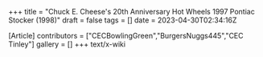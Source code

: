 +++
title = "Chuck E. Cheese's 20th Anniversary Hot Wheels 1997 Pontiac Stocker (1998)"
draft = false
tags = []
date = 2023-04-30T02:34:16Z

[Article]
contributors = ["CECBowlingGreen","BurgersNuggs445","CEC Tinley"]
gallery = []
+++
text/x-wiki